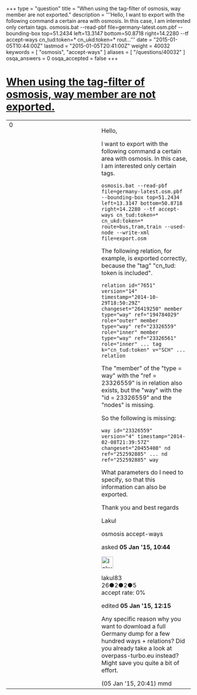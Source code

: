 +++
type = "question"
title = "When using the tag-filter of osmosis, way member are not exported."
description = '''Hello, I want to export with the following command a certain area with osmosis. In this case, I am interested only certain tags. osmosis.bat --read-pbf file=germany-latest.osm.pbf --bounding-box top=51.2434 left=13.3147 bottom=50.8718 right=14.2280 --tf accept-ways cn_tud:token=* cn_ukd:token=* rout...'''
date = "2015-01-05T10:44:00Z"
lastmod = "2015-01-05T20:41:00Z"
weight = 40032
keywords = [ "osmosis", "accept-ways" ]
aliases = [ "/questions/40032" ]
osqa_answers = 0
osqa_accepted = false
+++

<div class="headNormal">

# [When using the tag-filter of osmosis, way member are not exported.](/questions/40032/when-using-the-tag-filter-of-osmosis-way-member-are-not-exported)

</div>

<div id="main-body">

<div id="askform">

<table id="question-table" style="width:100%;">
<colgroup>
<col style="width: 50%" />
<col style="width: 50%" />
</colgroup>
<tbody>
<tr>
<td style="width: 30px; vertical-align: top"><div class="vote-buttons">
<span id="post-40032-upvote" class="ajax-command post-vote up" rel="nofollow" title="I like this post (click again to cancel)"> </span>
<div id="post-40032-score" class="post-score" title="current number of votes">
0
</div>
<span id="post-40032-downvote" class="ajax-command post-vote down" rel="nofollow" title="I dont like this post (click again to cancel)"> </span> <span id="favorite-mark" class="ajax-command favorite-mark" rel="nofollow" title="mark/unmark this question as favorite (click again to cancel)"> </span>
<div id="favorite-count" class="favorite-count">
&#10;</div>
</div></td>
<td><div id="item-right">
<div class="question-body">
<p>Hello,</p>
<p>I want to export with the following command a certain area with osmosis. In this case, I am interested only certain tags.</p>
<pre><code>osmosis.bat --read-pbf file=germany-latest.osm.pbf --bounding-box top=51.2434 left=13.3147 bottom=50.8718 right=14.2280 --tf accept-ways cn_tud:token=* cn_ukd:token=* route=bus,tram,train --used-node --write-xml file=export.osm</code></pre>
<p>The following relation, for example, is exported correctly, because the "tag" "cn_tud: token is included".</p>
<p><code>relation id="7651" version="14" timestamp="2014-10-29T18:50:29Z" changeset="26419250" member type="way" ref="194784029" role="outer" member type="way" ref="23326559" role="inner" member type="way" ref="23326561" role="inner" ... tag k="cn_tud:token" v="SCH" ... relation</code></p>
<p>The "member" of the "type = way" with the "ref = 23326559" is in relation also exists, but the "way" with the "id = 23326559" and the "nodes" is missing.</p>
<p>So the following is missing:</p>
<p><code>way id="23326559" version="4" timestamp="2014-02-08T21:39:57Z" changeset="20455408" nd ref="252592885" ... nd ref="252592885" way</code></p>
<p>What parameters do I need to specify, so that this information can also be exported.</p>
<p>Thank you and best regards</p>
<p>Lakul</p>
</div>
<div id="question-tags" class="tags-container tags">
<span class="post-tag tag-link-osmosis" rel="tag" title="see questions tagged &#39;osmosis&#39;">osmosis</span> <span class="post-tag tag-link-accept-ways" rel="tag" title="see questions tagged &#39;accept-ways&#39;">accept-ways</span>
</div>
<div id="question-controls" class="post-controls">
&#10;</div>
<div class="post-update-info-container">
<div class="post-update-info post-update-info-user">
<p>asked <strong>05 Jan '15, 10:44</strong></p>
<img src="https://secure.gravatar.com/avatar/9b6ed29df9f64447f43439473548aae5?s=32&amp;d=identicon&amp;r=g" class="gravatar" width="32" height="32" alt="lakul83&#39;s gravatar image" />
<p><span>lakul83</span><br />
<span class="score" title="26 reputation points">26</span><span title="2 badges"><span class="badge1">●</span><span class="badgecount">2</span></span><span title="2 badges"><span class="silver">●</span><span class="badgecount">2</span></span><span title="5 badges"><span class="bronze">●</span><span class="badgecount">5</span></span><br />
<span class="accept_rate" title="Rate of the user&#39;s accepted answers">accept rate:</span> <span title="lakul83 has no accepted answers">0%</span></p>
</div>
<div class="post-update-info post-update-info-edited">
<p><span> edited <strong>05 Jan '15, 12:15</strong> </span></p>
</div>
</div>
<div id="comments-container-40032" class="comments-container">
<span id="40042"></span>
<div id="comment-40042" class="comment">
<div id="post-40042-score" class="comment-score">
&#10;</div>
<div class="comment-text">
<p>Any specific reason why you want to download a full Germany dump for a few hundred ways + relations? Did you already take a look at overpass-turbo.eu instead? Might save you quite a bit of effort.</p>
</div>
<div id="comment-40042-info" class="comment-info">
<span class="comment-age">(05 Jan '15, 20:41)</span> <span class="comment-user userinfo">mmd</span>
</div>
</div>
</div>
<div id="comment-tools-40032" class="comment-tools">
&#10;</div>
<div class="clear">
&#10;</div>
<div id="comment-40032-form-container" class="comment-form-container">
&#10;</div>
<div class="clear">
&#10;</div>
</div></td>
</tr>
</tbody>
</table>

</div>

</div>

